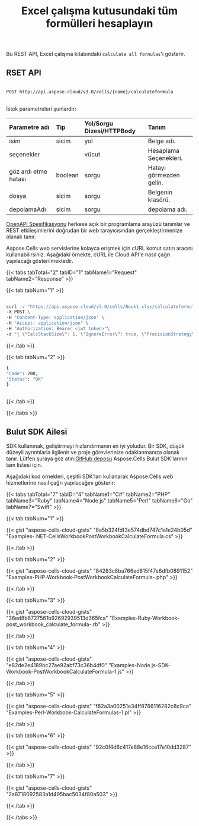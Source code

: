 ﻿---
title: Excel çalışma kutusundaki tüm formülleri hesaplayın
second_title: Aspose.Cells Cloud Documen
linktitle: Hesapla
type: docs
url: /tr/workbook/calculate-all-formulas/
aliases: [/calculate-all-formulas-in-a-workbook/]
keywords: Calculate all formulas on an Excel workbook
description: Aspose.Cells Cloud REST API, Excel çalışma kitabındaki tüm formüllerin hesaplanmasını destekler. SDK çeşitli geliştirme dillerini destekler. Bunlar arasında Android, C#, Go, Java, NodeJS, Perl, PHP, Python, Ruby ve Swift bulunur
weight: 140
---
Bu REST API, Excel çalışma kitabındaki `calculate all formulas`'i gösterir.
 
## RSET API
 
```bash
 
POST http://api.aspose.cloud/v3.0/cells/{name}/calculateformula
 
```
 İstek parametreleri şunlardır:
 
| Parametre adı| Tip| Yol/Sorgu Dizesi/HTTPBody|Tanım|
|:- |:- |:- |:- |
| isim| sicim| yol| Belge adı.|
| seçenekler|| vücut| Hesaplama Seçenekleri.|
| göz ardı etme hatası| boolean| sorgu| Hatayı görmezden gelin.|
| dosya| sicim| sorgu| Belgenin klasörü.|
| depolamaAdı| sicim| sorgu| depolama adı.|
 
[OpenAPI Spesifikasyonu](https://apireference.aspose.cloud/cells/#/Workbook/PostWorkbookCalculateFormula) herkese açık bir programlama arayüzü tanımlar ve REST etkileşimlerini doğrudan bir web tarayıcısından gerçekleştirmenize olanak tanır.
 
Aspose.Cells web servislerine kolayca erişmek için cURL komut satırı aracını kullanabilirsiniz. Aşağıdaki örnekte, cURL ile Cloud API'e nasıl çağrı yapılacağı gösterilmektedir.
 
{{< tabs tabTotal="2" tabID="1" tabName1="Request" tabName2="Response" >}}
 
{{< tab tabNum="1" >}}
 
```bash
 
curl -v "https://api.aspose.cloud/v3.0/cells/Book1.xlsx/calculateformula?ignoreError=true" \
-X POST \
-H "Content-Type: application/json" \
-H "Accept: application/json" \
-H "Authorization: Bearer <jwt token>"\
-d "{ \"CalcStackSize\": 1, \"IgnoreError\": true, \"PrecisionStrategy\": \"string\", \"Recursive\": true}" 
```
 
{{< /tab >}}
 
{{< tab tabNum="2" >}}
 
```bash
{
"Code": 200,
"Status": "OK"
}
 
```
 
{{< /tab >}}
 
{{< /tabs >}}
 
## Bulut SDK Ailesi
 
 SDK kullanmak, geliştirmeyi hızlandırmanın en iyi yoludur. Bir SDK, düşük düzeyli ayrıntılarla ilgilenir ve proje görevlerinize odaklanmanıza olanak tanır. Lütfen şuraya göz atın:[GitHub deposu](https://github.com/aspose-cells-cloud) Aspose.Cells Bulut SDK'larının tam listesi için.
 
Aşağıdaki kod örnekleri, çeşitli SDK'ları kullanarak Aspose.Cells web hizmetlerine nasıl çağrı yapılacağını gösterir:
 
{{< tabs tabTotal="7" tabID="4" tabName1="C#" tabName2="PHP" tabName3="Ruby" tabName4="Node.js" tabName5="Perl" tabName6="Go" tabName7="Swift" >}}

{{< tab tabNum="1" >}}

{{< gist "aspose-cells-cloud-gists" "8a5b324fdf3e574dbd747c1a1e24b05d" "Examples-.NET-CellsWorkbookPostWorkbookCalculateFormula.cs" >}}

{{< /tab >}}

{{< tab tabNum="2" >}}

{{< gist "aspose-cells-cloud-gists" "84283c8ba766ed815f47e6dfb0891152" "Examples-PHP-Workbook-PostWorkbookCalculateFormula-.php" >}}

{{< /tab >}}

{{< tab tabNum="3" >}}

{{< gist "aspose-cells-cloud-gists" "36ed8b8727561b92692939513d365fca" "Examples-Ruby-Workbook-post_workbook_calculate_formula-.rb" >}}

{{< /tab >}}

{{< tab tabNum="4" >}}

{{< gist "aspose-cells-cloud-gists" "e82de2e4189bc27ae92abf73c36b4df0" "Examples-Node.js-SDK-Workbook-PostWorkbookCalculateFormula-1.js" >}}

{{< /tab >}}

{{< tab tabNum="5" >}}

{{< gist "aspose-cells-cloud-gists" "f82a3a00251e34ff8766116282c8c9ca" "Examples-Perl-Workbook-CalculateFormulas-1.pl" >}}

{{< /tab >}}

{{< tab tabNum="6" >}}

{{< gist "aspose-cells-cloud-gists" "92c0f4d6c417e88e16cce17e10dd3287" >}}

{{< /tab >}}

{{< tab tabNum="7" >}}

{{< gist "aspose-cells-cloud-gists" "2a8718092583a1d495bac5034f80a503" >}}

{{< /tab >}}

{{< /tabs >}}
